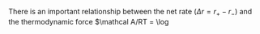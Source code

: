 There is an important relationship between the net rate \($\Delta r=r_+ - r_-$\)  and the thermodynamic force $\mathcal A/RT = \log 